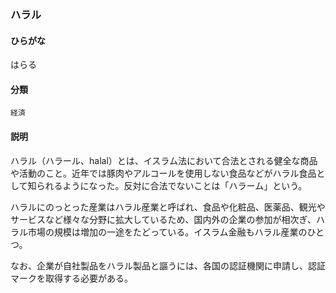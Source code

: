 <div style="display:none;">

## [あ行](securities-terms?id=あ行)
## [か行](securities-terms?id=か行)
## [さ行](securities-terms?id=さ行)
## [た行](securities-terms?id=た行)
## [な行](securities-terms?id=な行)
## [は行](securities-terms?id=は行)

</div>

### ハラル

#### ひらがな

はらる

#### 分類

`経済`

#### 説明

ハラル（ハラール、halal）とは、イスラム法において合法とされる健全な商品や活動のこと。近年では豚肉やアルコールを使用しない食品などがハラル食品として知られるようになった。反対に合法でないことは「ハラーム」という。
 
ハラルにのっとった産業はハラル産業と呼ばれ、食品や化粧品、医薬品、観光やサービスなど様々な分野に拡大しているため、国内外の企業の参加が相次ぎ、ハラル市場の規模は増加の一途をたどっている。イスラム金融もハラル産業のひとつ。
 
なお、企業が自社製品をハラル製品と謳うには、各国の認証機関に申請し、認証マークを取得する必要がある。

<div style="display:none;">

## [ま行](securities-terms?id=ま行)
## [や行](securities-terms?id=や行)
## [ら行](securities-terms?id=ら行)
## [わ行](securities-terms?id=わ行)
## [英数字・記号](securities-terms?id=英数字・記号)

</div>

